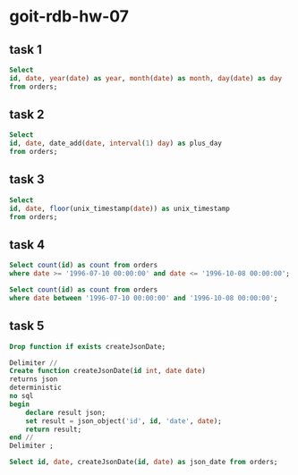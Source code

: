 # goit-rdb-hw-07

## task 1
```sql
Select 
id, date, year(date) as year, month(date) as month, day(date) as day 
from orders;
```

## task 2
```sql
Select 
id, date, date_add(date, interval(1) day) as plus_day
from orders;
```

## task 3
```sql
Select 
id, date, floor(unix_timestamp(date)) as unix_timestamp
from orders;
```

## task 4
```sql
Select count(id) as count from orders
where date >= '1996-07-10 00:00:00' and date <= '1996-10-08 00:00:00';
```

```sql
Select count(id) as count from orders
where date between '1996-07-10 00:00:00' and '1996-10-08 00:00:00';
```

## task 5
```sql
Drop function if exists createJsonDate;

Delimiter //
Create function createJsonDate(id int, date date)
returns json
deterministic
no sql
begin
	declare result json;
    set result = json_object('id', id, 'date', date);
    return result;
end //
Delimiter ;

Select id, date, createJsonDate(id, date) as json_date from orders;
```
